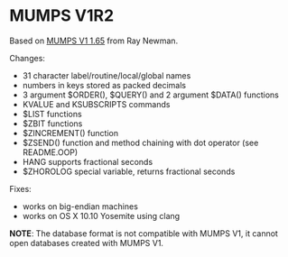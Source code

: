 MUMPS V1R2
==========

Based on [MUMPS V1 1.65](http://sf.net/projects/mumps) from Ray Newman.

Changes:

  * 31 character label/routine/local/global names
  * numbers in keys stored as packed decimals
  * 3 argument $ORDER(), $QUERY() and 2 argument $DATA() functions
  * KVALUE and KSUBSCRIPTS commands
  * $LIST functions
  * $ZBIT functions
  * $ZINCREMENT() function
  * $ZSEND() function and method chaining with dot operator (see README.OOP)
  * HANG supports fractional seconds
  * $ZHOROLOG special variable, returns fractional seconds

Fixes:

  * works on big-endian machines
  * works on OS X 10.10 Yosemite using clang

**NOTE**: The database format is not compatible with MUMPS V1, it 
cannot open databases created with MUMPS V1.
